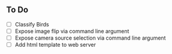 ## To Do

- [ ] Classify Birds
- [ ] Expose image flip via command line argument
- [ ] Expose camera source selection via command line argument
- [ ] Add html template to web server